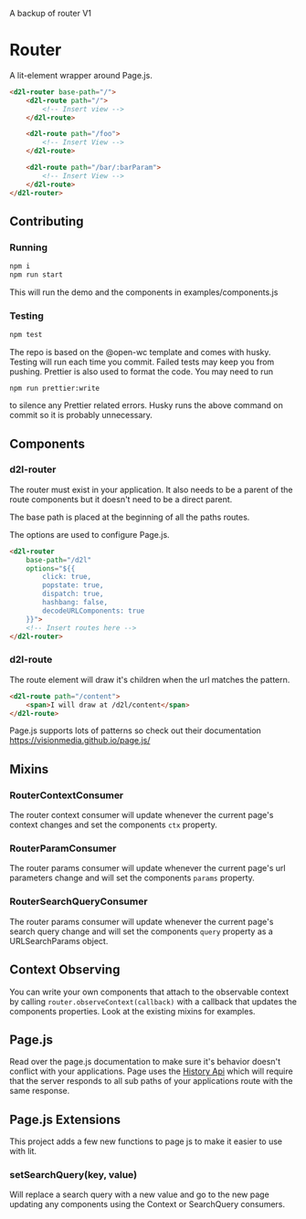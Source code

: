 A backup of router V1

# Router

A lit-element wrapper around Page.js. 

```html
<d2l-router base-path="/">
    <d2l-route path="/">
        <!-- Insert view -->
    </d2l-route>

    <d2l-route path="/foo">
        <!-- Insert View -->
    </d2l-route>

    <d2l-route path="/bar/:barParam">
        <!-- Insert View -->
    </d2l-route>
</d2l-router>
```

## Contributing

### Running

```bash
npm i
npm run start 
```

This will run the demo and the components in examples/components.js

### Testing

```bash
npm test
```

The repo is based on the @open-wc template and comes with husky. Testing will run each time you commit. Failed tests may keep you from pushing. Prettier is also used to format the code. You may need to run 

```
npm run prettier:write
```

to silence any Prettier related errors. Husky runs the above command on commit so it is probably unnecessary. 

## Components

### d2l-router
The router must exist in your application. It also needs to be a parent of the route components but it doesn't need to be a direct parent.

The base path is placed at the beginning of all the paths routes.

The options are used to configure Page.js.
```html 
<d2l-router 
    base-path="/d2l"
    options="${{
        click: true,
        popstate: true,
        dispatch: true,
        hashbang: false,
        decodeURLComponents: true
    }}">
    <!-- Insert routes here -->
</d2l-router>
```

### d2l-route
The route element will draw it's children when the url matches the pattern.
```html 
<d2l-route path="/content">
    <span>I will draw at /d2l/content</span>
</d2l-route>
```
Page.js supports lots of patterns so check out their documentation https://visionmedia.github.io/page.js/

## Mixins

### RouterContextConsumer
The router context consumer will update whenever the current page's context changes and set the components `ctx` property.

### RouterParamConsumer
The router params consumer will update whenever the current page's url parameters change and will set the components `params` property.

### RouterSearchQueryConsumer
The router params consumer will update whenever the current page's search query change and will set the components `query` property as a URLSearchParams object.

## Context Observing

You can write your own components that attach to the observable context by calling `router.observeContext(callback)` with a callback that updates the components properties. Look at the existing mixins for examples.


## Page.js
Read over the page.js documentation to make sure it's behavior doesn't conflict with your applications. Page uses the [History Api](https://developer.mozilla.org/en-US/docs/Web/API/History_API) which will require that the server responds to all sub paths of your applications route with the same response.

## Page.js Extensions

This project adds a few new functions to page js to make it easier to use with lit.

### setSearchQuery(key, value)

Will replace a search query with a new value and go to the new page updating any components using the Context or SearchQuery consumers.